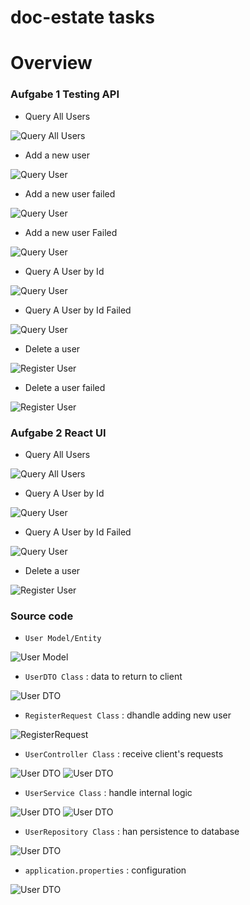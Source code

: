 # doc-estate tasks
# Overview

### Aufgabe 1 Testing API

* Query All Users

![Query All Users](https://github.com/namphuong2217/doc-estate/blob/main/Documentation/1GetAllUsers.png)

* Add a new user 

![Query User](https://github.com/namphuong2217/doc-estate/blob/main/Documentation/2PostNewUserSuccess.png)


* Add a new user failed

![Query User](https://github.com/namphuong2217/doc-estate/blob/main/Documentation/2PostNewUserFail.png)

* Add a new user  Failed

![Query User](https://github.com/namphuong2217/doc-estate/blob/main/Documentation/3PostNewUserFail.png)


* Query A User by Id 

![Query User](https://github.com/namphuong2217/doc-estate/blob/main/Documentation/4GetUserSuccess.png)


* Query A User by Id Failed

![Query User](https://github.com/namphuong2217/doc-estate/blob/main/Documentation/5GetUserFail.png)


* Delete a user 

![Register User](https://github.com/namphuong2217/doc-estate/blob/main/Documentation/6DeleteUserSuccess.png)


* Delete a user failed

![Register User](https://github.com/namphuong2217/doc-estate/blob/main/Documentation/5GetUserFail.png)



### Aufgabe 2 React UI

* Query All Users

![Query All Users](https://github.com/namphuong2217/doc-estate/blob/main/Documentation/8ReactGetAllUsers.png)



* Query A User by Id 

![Query User](https://github.com/namphuong2217/doc-estate/blob/main/Documentation/9ReactGetUserSuccess.png)


* Query A User by Id Failed

![Query User](https://github.com/namphuong2217/doc-estate/blob/main/Documentation/9ReactGetUserFail.png)

* Delete a user 

![Register User](https://github.com/namphuong2217/doc-estate/blob/main/Documentation/10ReactDeleteUser.png)



### Source code

* ``User Model/Entity`` 

![User Model](https://github.com/namphuong2217/doc-estate/blob/main/Documentation/UserClass.png)

* ``UserDTO Class`` : data to return to client

![User DTO](https://github.com/namphuong2217/doc-estate/blob/main/Documentation/UserDTOClass.png)

* ``RegisterRequest Class`` : dhandle adding new user

![RegisterRequest](https://github.com/namphuong2217/doc-estate/blob/main/Documentation/RegisterRequestClass.png)

* ``UserController Class`` : receive client's requests

![User DTO](https://github.com/namphuong2217/doc-estate/blob/main/Documentation/UserControllerClass1.png)
![User DTO](https://github.com/namphuong2217/doc-estate/blob/main/Documentation/UserControllerClass2.png)

* ``UserService Class`` : handle internal logic

![User DTO](https://github.com/namphuong2217/doc-estate/blob/main/Documentation/UserServiceClass1.png)
![User DTO](https://github.com/namphuong2217/doc-estate/blob/main/Documentation/UserServiceClass2.png)

* ``UserRepository Class`` : han persistence to database

![User DTO](https://github.com/namphuong2217/doc-estate/blob/main/Documentation/UserRepositoryClass.png)

* ``application.properties`` : configuration

![User DTO](https://github.com/namphuong2217/doc-estate/blob/main/Documentation/ApplicationProperties.png)




